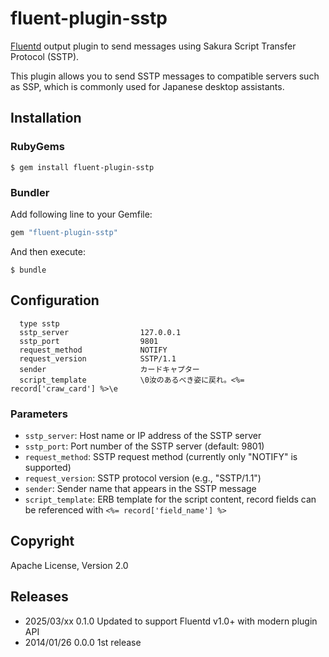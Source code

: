 # fluent-plugin-sstp

[Fluentd](https://fluentd.org/) output plugin to send messages using Sakura Script Transfer Protocol (SSTP).

This plugin allows you to send SSTP messages to compatible servers such as SSP, which is commonly used for Japanese desktop assistants.

## Installation

### RubyGems

```
$ gem install fluent-plugin-sstp
```

### Bundler

Add following line to your Gemfile:

```ruby
gem "fluent-plugin-sstp"
```

And then execute:

```
$ bundle
```

## Configuration

```
  type sstp
  sstp_server                127.0.0.1
  sstp_port                  9801
  request_method             NOTIFY
  request_version            SSTP/1.1
  sender                     カードキャプター
  script_template            \0汝のあるべき姿に戻れ。<%= record['craw_card'] %>\e
```

### Parameters

- `sstp_server`: Host name or IP address of the SSTP server
- `sstp_port`: Port number of the SSTP server (default: 9801)
- `request_method`: SSTP request method (currently only "NOTIFY" is supported)
- `request_version`: SSTP protocol version (e.g., "SSTP/1.1")
- `sender`: Sender name that appears in the SSTP message
- `script_template`: ERB template for the script content, record fields can be referenced with `<%= record['field_name'] %>`

## Copyright

Apache License, Version 2.0

## Releases

- 2025/03/xx 0.1.0 Updated to support Fluentd v1.0+ with modern plugin API
- 2014/01/26 0.0.0 1st release

